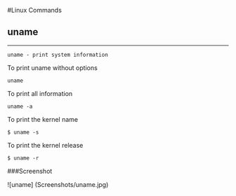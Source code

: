 #Linux Commands

## uname
***********

``````
uname - print system information
``````
To print uname without options

`````
uname
`````
To print all information

```````
uname -a

````````
To print the kernel name

````
$ uname -s

````````
To print the kernel release

``````
$ uname -r

``````

###Screenshot

![uname] (Screenshots/uname.jpg)
